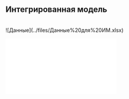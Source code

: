 <br>

## Интегрированная модель

<br>
![Данные](../files/Данные%20для%20ИМ.xlsx)


<br>


![Каталог насосов](../files/Каталог%20насосов.pdf)